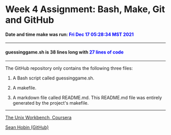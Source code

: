 # Week 4 Assignment: Bash, Make, Git and GitHub
#### Date and time make was run: <span style=color:blue>Fri Dec 17 05:28:34 MST 2021</span>
___
#### guessinggame.sh is 38 lines long with <span style=color:blue>27 lines of code</span>
___

The GitHub repository only contains the following three files:

1) A Bash script called guessinggame.sh.

2) A makefile.

3) A markdown file called README.md.
This README.md file was entirely generated by the project's makefile.
___
[The Unix Workbench, Coursera](https://www.coursera.org/learn/unix)

[Sean Hobin (GitHub)](https://github.com/AbstractMonkey)
